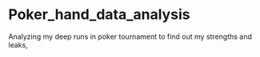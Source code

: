 # Poker_hand_data_analysis
Analyzing my deep runs in poker tournament to find out my strengths and leaks,
